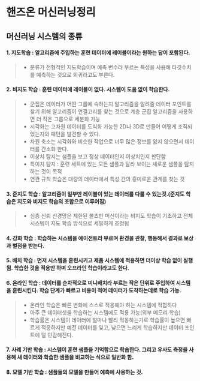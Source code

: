 # 핸즈온 머신러닝정리
## **머신러닝 시스템의 종류**   
#### 1. 지도학습 : 알고리즘에 주입하는 훈련 데이터에 레이블이라는 원하는 답이 포함된다.
>* 분류가 전형적인 지도학습이며 예측 변수라 부르는 특성을 사용해 타깃수치를 예측하는 것으로 회귀라고도 부른다.
#### 2. 비지도 학습 : 훈련 데이터에 레이블이 없다. 시스템이 도움 없이 학습한다.
>* 군집은 데이터가 어떤 그룹에 속하는지 알고리즘을 알려줄 데이터 포인트를 찾기 위해 알고리즘이 연결고리를 찾는 것으로 계층 군집 알고리즘을 사용하면 더 작은 그룹으로 세분화 가능
>* 시각화는 고차원 데이터를 도식화 가능한 2D나 3D로 만들어 어떻게 조직되었는지와 패턴을 발견할 수 있다. 
>* 차원 축소는 시각화와 비슷한 작업으로 너무 많은 정보를 잃지 않으면서 데이터를 간소화 한다.
>* 이상치 탐지는 샘플을 보고 정상 데이터인지 이상치인지 판단함
>* 특이치 탐지 : 훈련 세트에 있는 모든 샘플과 달라 보이는 새로운 샘플을 탐지하는 것이 목적
>* 연관 규칙 학습은 대량의 데이터에서 특성 간의 흥미로운 관계를 찾는 것
#### 3. 준지도 학습 : 알고리즘이 일부만 레이블이 있는 데이터를 다룰 수 있는것.(준지도 학습은 지도와 비지도 학습의 조합으로 이루어짐)
>* 심층 신뢰 신경망은 제한된 볼츠만 머신이라는 비지도 학습이 기초하고 전체 시스템이 지도 학습 방식으로 세밀하게 조정됨
#### 4. 강화 학습 : 학습하는 시스템을 에이전트라 부르며 환경을 관찰, 행동해서 결과로 보상과 벌점을 받는다.
#### 5. 배치 학습 : 먼저 시스템을 훈련시키고 제품 시스템에 적용하면 더이상 학습 없이 실행됨. 학습한 것을 적용만 하며 오프라인 학습이라고도 한다.
#### 6. 온라인 학습 : 데이터를 순차적으로 미니배치라 부르는 작은 단위로 주입하여 시스템을 훈련시킨다. 학습 단계가 빠르고 비용이 적어 데이터가 도착하는데로 학습 가능.
>* 온라인 학습은 빠른 변화에 스스로 적응해야 하는 시스템에 적합하다
>* 아주 큰 데이터셋을 학습하는 시스템에도 적용 가능(외부 메모리 학습)
>* 학습률은 시스템이 데이터에 얼마나 빨리 적응하는가로 학습률이 높으면 빠르게 적응하지만 예전 데이터를 잊고, 낮으면 느리게 학습하지만 데이터 포인트에 덜 민감해진다.
#### 7. 사례 기반 학습 : 시스템이 훈련 샘플을 기억함으로 학습한다. 그리고 유사도 측정을 사용해 새 데이터와 학습한 샘플을 비교하는 식으로 일반화 함.
#### 8. 모델 기반 학습 : 샘플들의 모델을 만들어 예측에 사용하는 것.
